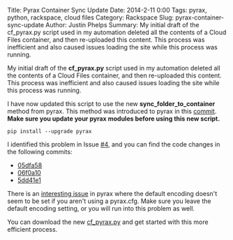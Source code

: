 Title: Pyrax Container Sync Update
Date: 2014-2-11 0:00
Tags: pyrax, python, rackspace, cloud files
Category: Rackspace
Slug: pyrax-container-sync-update
Author: Justin Phelps
Summary: My initial draft of the cf_pyrax.py script used in my automation deleted all the contents of a Cloud Files container, and then re-uploaded this content. This process was inefficient and also caused issues loading the site while this process was running.

My initial draft of the **cf_pyrax.py** script used in my automation deleted all the contents of a Cloud Files container, and then re-uploaded this content. This process was inefficient and also caused issues loading the site while this process was running.

I have now updated this script to use the new **sync_folder_to_container** method from pyrax. This method was introduced to pyrax in this [commit](https://github.com/rackspace/pyrax/commit/135657260a9545a2d5f48e673a182b18aebcbdc4). **Make sure you update your pyrax modules before using this new script.**

```
pip install --upgrade pyrax
```

I identified this problem in Issue [#4](https://github.com/Linuturk/www.onitato.com/issues/4), and you can find the code changes in the following commits:

 * [05dfa58](https://github.com/Linuturk/www.onitato.com/commit/05dfa581c16b82a7d6cf2dccb0646d1927d3786a)
 * [06f0a10](https://github.com/Linuturk/www.onitato.com/commit/06f0a101e438a06698e3c9bfeead8791fdc75724)
 * [5dd41e1](https://github.com/Linuturk/www.onitato.com/commit/5dd41e1003a43db4ec6c0d6b651c55e227c58f4e)

There is an [interesting issue](https://github.com/rackspace/pyrax/issues/14) in pyrax where the default encoding doesn't seem to be set if you aren't using a pyrax.cfg. Make sure you leave the default encoding setting, or you will run into this problem as well.

You can download the new [cf_pyrax.py](https://github.com/Linuturk/www.onitato.com/blob/master/cf_pyrax.py) and get started with this more efficient process.
